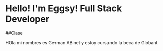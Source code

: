 # Hello! I'm Eggsy! Full Stack Developer

##Clase


HOla mi nombres es German ABinet y estoy cursando la beca de Globant
